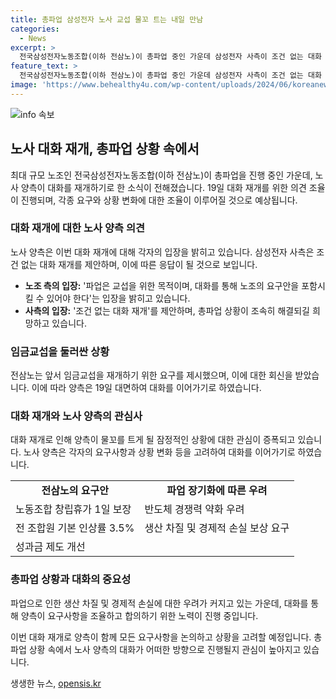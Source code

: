 ```yaml
---
title: 총파업 삼성전자 노사 교섭 물꼬 트는 내일 만남
categories:
  - News
excerpt: >
  전국삼성전자노동조합(이하 전삼노)이 총파업 중인 가운데 삼성전자 사측이 조건 없는 대화 재개를 제안했다. 전삼노는 진정성 있는 협상안을 들고 교섭에 다시 임할 것을 요구했고, 이에 사측이 대화 재개를 제안하며 노사는 19일 대면하기로 했다. 양측은 추후 교섭 일정을 정할 계획이며, 전삼노는 노동조합 창립휴가 1일 보장, 기본 인상률 등을 요구하고 있다. 생산 차질은 없지만 대화 재개로 어떤 결론이 내려질지 주목된다.
feature_text: >
  전국삼성전자노동조합(이하 전삼노)이 총파업 중인 가운데 삼성전자 사측이 조건 없는 대화 재개를 제안했다. 전삼노는 진정성 있는 협상안을 들고 교섭에 다시 임할 것을 요구했고, 이에 사측이 대화 재개를 제안하며 노사는 19일 대면하기로 했다. 양측은 추후 교섭 일정을 정할 계획이며, 전삼노는 노동조합 창립휴가 1일 보장, 기본 인상률 등을 요구하고 있다. 생산 차질은 없지만 대화 재개로 어떤 결론이 내려질지 주목된다.
image: 'https://www.behealthy4u.com/wp-content/uploads/2024/06/koreanews.jpg'
---
```


<p><img src="https://www.behealthy4u.com/wp-content/uploads/2024/06/koreanews.jpg" alt="info 속보" /></p>

<h2 data-ke-size="size26">노사 대화 재개, 총파업 상황 속에서</h2>

<p data-ke-size="size16">최대 규모 노조인 전국삼성전자노동조합(이하 전삼노)이 총파업을 진행 중인 가운데, 노사 양측이 대화를 재개하기로 한 소식이 전해졌습니다. 19일 대화 재개를 위한 의견 조율이 진행되며, 각종 요구와 상황 변화에 대한 조율이 이루어질 것으로 예상됩니다.</p>

<h3>대화 재개에 대한 노사 양측 의견</h3>

<p data-ke-size="size16">노사 양측은 이번 대화 재개에 대해 각자의 입장을 밝히고 있습니다. 삼성전자 사측은 조건 없는 대화 재개를 제안하며, 이에 따른 응답이 될 것으로 보입니다.</p>

<ul>
  <li><b>노조 측의 입장:</b> '파업은 교섭을 위한 목적이며, 대화를 통해 노조의 요구안을 포함시킬 수 있어야 한다'는 입장을 밝히고 있습니다.</li>
  <li><b>사측의 입장:</b> '조건 없는 대화 재개'를 제안하며, 총파업 상황이 조속히 해결되길 희망하고 있습니다.</li>
</ul>

<h3>임금교섭을 둘러싼 상황</h3>

<p data-ke-size="size16">전삼노는 앞서 임금교섭을 재개하기 위한 요구를 제시했으며, 이에 대한 회신을 받았습니다. 이에 따라 양측은 19일 대면하여 대화를 이어가기로 하였습니다.</p>

<h3>대화 재개와 노사 양측의 관심사</h3>

<p data-ke-size="size16">대화 재개로 인해 양측이 물꼬를 트게 될 잠정적인 상황에 대한 관심이 증폭되고 있습니다. 노사 양측은 각자의 요구사항과 상황 변화 등을 고려하여 대화를 이어가기로 하였습니다.</p>

<table>
  <tr>
    <td style="text-align: center; height: 17px;"><b>전삼노의 요구안</b></td>
    <td style="text-align: center; height: 17px;"><b>파업 장기화에 따른 우려</b></td>
  </tr>
  <tr>
    <td>노동조합 창립휴가 1일 보장</td>
    <td>반도체 경쟁력 약화 우려</td>
  </tr>
  <tr>
    <td>전 조합원 기본 인상률 3.5%</td>
    <td>생산 차질 및 경제적 손실 보상 요구</td>
  </tr>
  <tr>
    <td>성과금 제도 개선</td>
    <td></td>
  </tr>
</table>

<h3>총파업 상황과 대화의 중요성</h3>

<p data-ke-size="size16">파업으로 인한 생산 차질 및 경제적 손실에 대한 우려가 커지고 있는 가운데, 대화를 통해 양측이 요구사항을 조율하고 합의하기 위한 노력이 진행 중입니다.</p>

<p data-ke-size="size16">이번 대화 재개로 양측이 함께 모든 요구사항을 논의하고 상황을 고려할 예정입니다. 총파업 상황 속에서 노사 양측의 대화가 어떠한 방향으로 진행될지 관심이 높아지고 있습니다.</p>
생생한 뉴스, <a href="https://opensis.kr" rel="dofollow">opensis.kr</a>


